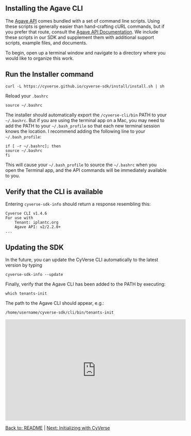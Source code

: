 ## Installing the Agave CLI
The [Agave API](https://agaveapi.co) comes bundled with a set of command line scripts. Using these scripts is generally easier than hand-crafting cURL commands, but if you prefer that route, consult the [Agave API Documentation](http://agaveapi.co/documentation/). We include these scripts in our SDK and supplement them with additional support scripts, example files, and documents.

To begin, open up a terminal window and navigate to a directory where you would like to organize this work.

Run the Installer command
-------------------------

```curl -L https://cyverse.github.io/cyverse-sdk/install/install.sh | sh```

Reload your ```.bashrc```

```source ~/.bashrc```

The installer should automatically export the `/cyverse-cli/bin` PATH to your `~/.bashrc`. But if you are using the terminal app on a Mac, you may need to add the PATH to your `~/.bash_profile` so that each new terminal session knows the location. I recommend adding the following line to your `~/.bash_profile`:  

```
if [ -r ~/.bashrc]; then
source ~/.bashrc
fi
```

This will cause your `~/.bash_profile` to source the `~/.bashrc` when you open the Terminal app, and the API commands will be immediately available to you.

Verify that the CLI is available
---------------------------------

Entering ```cyverse-sdk-info``` should return a response resembling this:

```
Cyverse CLI v1.4.6
For use with
    Tenant: iplantc.org
    Agave API: v2/2.2.0+
...
```

Updating the SDK
----------------

In the future, you can update the CyVerse CLI automatically to the latest version by typing

```cyverse-sdk-info --update```


Finally, verify that the Agave CLI has been added to the PATH by executing:

```which tenants-init```

The path to the Agave CLI should appear, e.g.:

```/home/username/cyverse-sdk/cli/bin/tenants-init ```

<iframe width="560" height="315" src="https://www.youtube.com/embed/mRJvdQsOB0M" frameborder="0" allow="autoplay; encrypted-media" allowfullscreen></iframe>

[Back to: README](../README.md) | [Next: Initializing with CyVerse](initializing.md)
